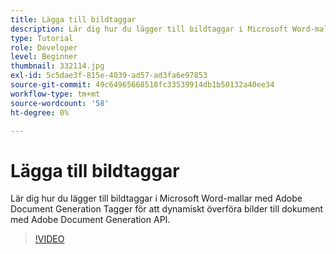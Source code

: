 ```yaml
---
title: Lägga till bildtaggar
description: Lär dig hur du lägger till bildtaggar i Microsoft Word-mallar med Adobe Document Generation Tagger för att dynamiskt överföra bilder till dokument med Adobe Document Generation API
type: Tutorial
role: Developer
level: Beginner
thumbnail: 332114.jpg
exl-id: 5c5dae3f-815e-4039-ad57-ad3fa6e97853
source-git-commit: 49c64965668518fc33539914db1b50132a40ee34
workflow-type: tm+mt
source-wordcount: '58'
ht-degree: 0%

---
```


# Lägga till bildtaggar

Lär dig hur du lägger till bildtaggar i Microsoft Word-mallar med Adobe Document Generation Tagger för att dynamiskt överföra bilder till dokument med Adobe Document Generation API.

>[!VIDEO](https://video.tv.adobe.com/v/332114?hidetitle=true)
